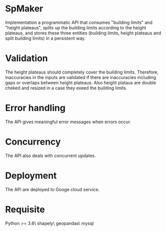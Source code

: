 # SpMaker
Implementation a programmatic API that consumes "building limits" and "height plateaus", splits up the building limits according to the height plateaus, and
stores these three entities (building limits, height plateaus and split building limits) in a persistent way.

# Validation
The height plateaus should completely cover the building limits. Therefore, inaccuracies in the
inputs are validated if there are inaccuracies including gaps or overlaps between height plateaus. Also height plataus are double cheked and resized in a case they exeed the building limits.

# Error handling
The API gives meaningful error messages when errors occur.

# Concurrency
The API also deals with concurrent updates.

# Deployment
The API are deployed to Googe cloud service.

# Requisite
Python >= 3.6\\
shapely\\
geopandas\\
mysql
